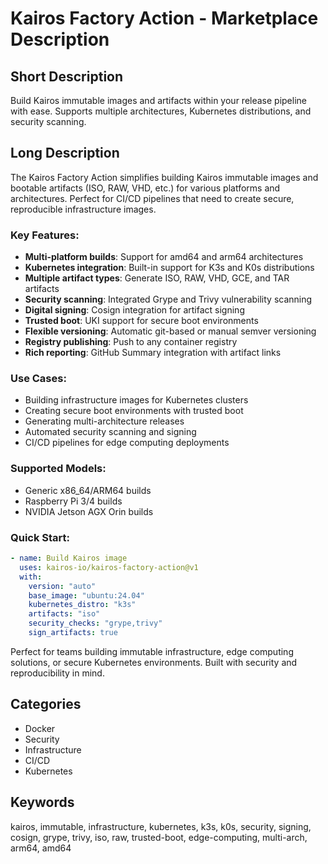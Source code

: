 # Kairos Factory Action - Marketplace Description

## Short Description
Build Kairos immutable images and artifacts within your release pipeline with ease. Supports multiple architectures, Kubernetes distributions, and security scanning.

## Long Description
The Kairos Factory Action simplifies building Kairos immutable images and bootable artifacts (ISO, RAW, VHD, etc.) for various platforms and architectures. Perfect for CI/CD pipelines that need to create secure, reproducible infrastructure images.

### Key Features:
- **Multi-platform builds**: Support for amd64 and arm64 architectures
- **Kubernetes integration**: Built-in support for K3s and K0s distributions
- **Multiple artifact types**: Generate ISO, RAW, VHD, GCE, and TAR artifacts
- **Security scanning**: Integrated Grype and Trivy vulnerability scanning
- **Digital signing**: Cosign integration for artifact signing
- **Trusted boot**: UKI support for secure boot environments
- **Flexible versioning**: Automatic git-based or manual semver versioning
- **Registry publishing**: Push to any container registry
- **Rich reporting**: GitHub Summary integration with artifact links

### Use Cases:
- Building infrastructure images for Kubernetes clusters
- Creating secure boot environments with trusted boot
- Generating multi-architecture releases
- Automated security scanning and signing
- CI/CD pipelines for edge computing deployments

### Supported Models:
- Generic x86_64/ARM64 builds
- Raspberry Pi 3/4 builds
- NVIDIA Jetson AGX Orin builds

### Quick Start:
```yaml
- name: Build Kairos image
  uses: kairos-io/kairos-factory-action@v1
  with:
    version: "auto"
    base_image: "ubuntu:24.04"
    kubernetes_distro: "k3s"
    artifacts: "iso"
    security_checks: "grype,trivy"
    sign_artifacts: true
```

Perfect for teams building immutable infrastructure, edge computing solutions, or secure Kubernetes environments. Built with security and reproducibility in mind.

## Categories
- Docker
- Security
- Infrastructure
- CI/CD
- Kubernetes

## Keywords
kairos, immutable, infrastructure, kubernetes, k3s, k0s, security, signing, cosign, grype, trivy, iso, raw, trusted-boot, edge-computing, multi-arch, arm64, amd64 